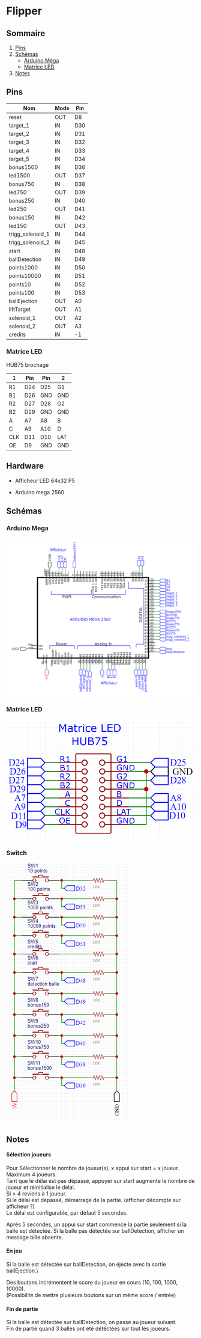 # Flipper

## Sommaire
1. [Pins](#Pins)
2. [Schémas](#Schémas)
    - [Arduino Méga](#Arduino-Mega)
    - [Matrice LED](#Matrice-LED)
3. [Notes](#Notes)

## Pins

Nom              | Mode | Pin
-----------------|------|----
reset            | OUT  | D8
target_1         | IN   | D30
target_2         | IN   | D31
target_3         | IN   | D32
target_4         | IN   | D33
target_5         | IN   | D34
bonus1500        | IN   | D36
led1500          | OUT  | D37
bonus750         | IN   | D38
led750           | OUT  | D39
bonus250         | IN   | D40
led250           | OUT  | D41
bonus150         | IN   | D42
led150           | OUT  | D43
trigg_solenoid_1 | IN   | D44
trigg_solenoid_2 | IN   | D45
start            | IN   | D48
ballDetection    | IN   | D49
points1000       | IN   | D50
points10000      | IN   | D51
points10         | IN   | D52
points100        | IN   | D53
ballEjection     | OUT  | A0
liftTarget       | OUT  | A1
solenoid_1       | OUT  | A2
solenoid_2       | OUT  | A3
credits          | IN   | -1

### Matrice LED
HUB75 brochage

1   | Pin | Pin | 2
----|-----|-----|----
R1  | D24 | D25 | G1
B1  | D26 | GND | GND
R2  | D27 | D28 | G2
B2  | D29 | GND | GND
A   | A7  | A8  | B
C   | A9  | A10 | D
CLK | D11 | D10 | LAT
OE  | D9  | GND | GND

## Hardware

- Afficheur LED 64x32 P5
<!-- [https://circuitdigest.com/microcontroller-projects/digital-notice-board-using-p10-led-matrix-display-and-arduino] -->
<!-- matrice pins standard : [https://www.hackster.io/Maddy/using-the-dfrobot-rgb-led-matrix-921141] -->
- Arduino mega 2560

## Schémas
### Arduino Mega
![Mega2560](https://github.com/Erinell/Flipper/blob/master/docs/img/Schematic_ArduinoMega_2023-06-12.png?raw=true)

### Matrice LED
![Matrice LED](https://github.com/Erinell/Flipper/blob/master/docs/img/Schematic_Matrix_2023-06-08.png?raw=true)

### Switch
![Switch](https://github.com/Erinell/Flipper/blob/master/docs/img/Schematic_Switchs_2023-06-08.png?raw=true)

## Notes

#### Sélection joueurs
Pour Sélectionner le nombre de joueur(s), x appui sur start = x joueur. Maximum 4 joueurs.\
Tant que le délai est pas dépassé, appuyer sur start augmente le nombre de joueur et réinitialise le délai.\
Si > 4 reviens à 1 joueur.\
Si le délai est dépassé, démarrage de la partie. (afficher décompte sur afficheur ?)\
Le délai est configurable, par défaut 5 secondes.

Après 5 secondes, un appui sur start commence la partie seulement si la balle est détectée.
Si la balle pas détectée sur ballDetection, afficher un message bille absente.

#### En jeu
Si la balle est détectée sur ballDetection, on éjecte avec la sortie ballEjection.\

Des boutons incrémentent le score du joueur en cours (10, 100, 1000, 10000).\
(Possibilité de mettre plusieurs boutons sur un même score / entrée)

#### Fin de partie
Si la balle est détectée sur ballDetection, on passe au joueur suivant.\
Fin de partie quand 3 balles ont été détéctées sur tout les joueurs.